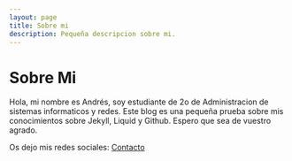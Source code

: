 ```yaml
---
layout: page
title: Sobre mi
description: Pequeña descripcion sobre mi.
---
```

# Sobre Mi

Hola, mi nombre es Andrés, soy estudiante de 2o de Administracion de sistemas informaticos y redes.
Este blog es una pequeña prueba sobre mis conocimientos sobre Jekyll, Liquid y Github.
Espero que sea de vuestro agrado.

Os dejo mis redes sociales: [Contacto](/menu/contacto "Contacto")
